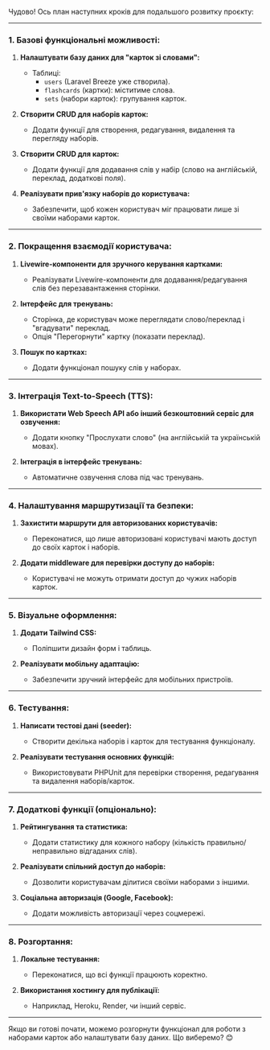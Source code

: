 Чудово! Ось план наступних кроків для подальшого розвитку проєкту:

---

### **1. Базові функціональні можливості:**
1. **Налаштувати базу даних для "карток зі словами":**
    - Таблиці:
        - `users` (Laravel Breeze уже створила).
        - `flashcards` (картки): міститиме слова.
        - `sets` (набори карток): групування карток.

2. **Створити CRUD для наборів карток:**
    - Додати функції для створення, редагування, видалення та перегляду наборів.

3. **Створити CRUD для карток:**
    - Додати функції для додавання слів у набір (слово на англійській, переклад, додаткові поля).

4. **Реалізувати прив'язку наборів до користувача:**
    - Забезпечити, щоб кожен користувач міг працювати лише зі своїми наборами карток.

---

### **2. Покращення взаємодії користувача:**
1. **Livewire-компоненти для зручного керування картками:**
    - Реалізувати Livewire-компоненти для додавання/редагування слів без перезавантаження сторінки.

2. **Інтерфейс для тренувань:**
    - Сторінка, де користувач може переглядати слово/переклад і "вгадувати" переклад.
    - Опція "Перегорнути" картку (показати переклад).

3. **Пошук по картках:**
    - Додати функціонал пошуку слів у наборах.

---

### **3. Інтеграція Text-to-Speech (TTS):**
1. **Використати Web Speech API або інший безкоштовний сервіс для озвучення:**
    - Додати кнопку "Прослухати слово" (на англійській та українській мовах).

2. **Інтеграція в інтерфейс тренувань:**
    - Автоматичне озвучення слова під час тренувань.

---

### **4. Налаштування маршрутизації та безпеки:**
1. **Захистити маршрути для авторизованих користувачів:**
    - Переконатися, що лише авторизовані користувачі мають доступ до своїх карток і наборів.

2. **Додати middleware для перевірки доступу до наборів:**
    - Користувачі не можуть отримати доступ до чужих наборів карток.

---

### **5. Візуальне оформлення:**
1. **Додати Tailwind CSS:**
    - Поліпшити дизайн форм і таблиць.

2. **Реалізувати мобільну адаптацію:**
    - Забезпечити зручний інтерфейс для мобільних пристроїв.

---

### **6. Тестування:**
1. **Написати тестові дані (seeder):**
    - Створити декілька наборів і карток для тестування функціоналу.

2. **Реалізувати тестування основних функцій:**
    - Використовувати PHPUnit для перевірки створення, редагування та видалення наборів/карток.

---

### **7. Додаткові функції (опціонально):**
1. **Рейтингування та статистика:**
    - Додати статистику для кожного набору (кількість правильно/неправильно відгаданих слів).

2. **Реалізувати спільний доступ до наборів:**
    - Дозволити користувачам ділитися своїми наборами з іншими.

3. **Соціальна авторизація (Google, Facebook):**
    - Додати можливість авторизації через соцмережі.

---

### **8. Розгортання:**
1. **Локальне тестування:**
    - Переконатися, що всі функції працюють коректно.

2. **Використання хостингу для публікації:**
    - Наприклад, Heroku, Render, чи інший сервіс.

---

Якщо ви готові почати, можемо розгорнути функціонал для роботи з наборами карток або налаштувати базу даних. Що виберемо? 😊